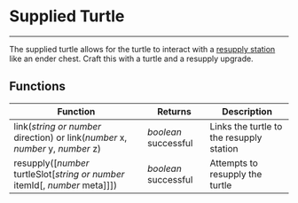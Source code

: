 # Supplied Turtle
-----------------

The supplied turtle allows for the turtle to interact with a [resupply station](peripherals/resupply_station) like an ender chest. Craft this with a turtle and a resupply upgrade.

## Functions
| Function | Returns | Description |
|----------|---------|-------------|
|link(_string or number_ direction) or link(_number_ x, _number_ y, _number_ z)|_boolean_ successful|Links the turtle to the resupply station|
|resupply([_number_ turtleSlot[_string or number_ itemId[, _number_ meta]]])|_boolean_ successful|Attempts to resupply the turtle|
